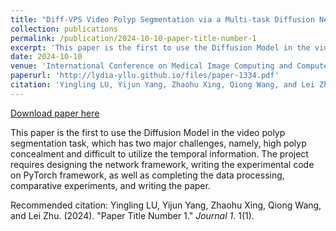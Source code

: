 ```yaml
---
title: "Diff-VPS Video Polyp Segmentation via a Multi-task Diffusion Network with Adversarial Temporal Reasoning"
collection: publications
permalink: /publication/2024-10-10-paper-title-number-1
excerpt: 'This paper is the first to use the Diffusion Model in the video polyp segmentation task, which has two major challenges, namely, high polyp concealment and difficult to utilize the temporal information. The project requires designing the network framework, writing the experimental code on PyTorch framework, as well as completing the data processing, comparative experiments, and writing the paper.'
date: 2024-10-10
venue: 'International Conference on Medical Image Computing and Computer-Assisted Intervention (MICCAI)'
paperurl: 'http://lydia-yllu.github.io/files/paper-1334.pdf'
citation: 'Yingling LU, Yijun Yang, Zhaohu Xing, Qiong Wang, and Lei Zhu. (2024). &quot;Paper Title Number 1.&quot; <i>Journal 1</i>. 1(1).'
---
```


<a href='http://lydia-yllu.github.io/files/paper-1334.pdf'>Download paper here</a>

This paper is the first to use the Diffusion Model in the video polyp segmentation task, which has two major challenges, namely, high polyp concealment and difficult to utilize the temporal information. The project requires designing the network framework, writing the experimental code on PyTorch framework, as well as completing the data processing, comparative experiments, and writing the paper.

Recommended citation: Yingling LU, Yijun Yang, Zhaohu Xing, Qiong Wang, and Lei Zhu. (2024). "Paper Title Number 1." <i>Journal 1</i>. 1(1).